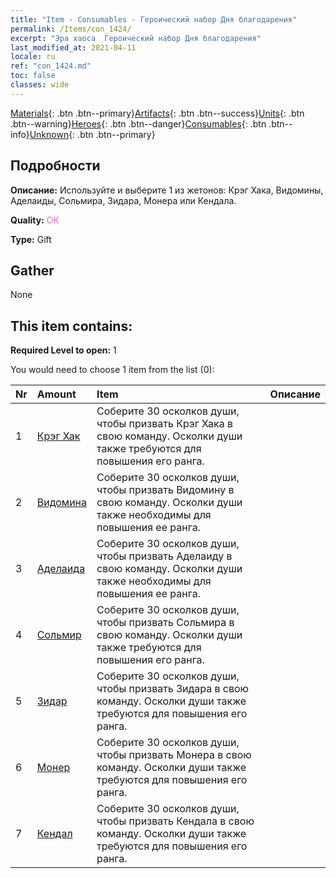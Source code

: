 ```yaml
---
title: "Item - Consumables - Героический набор Дня благодарения"
permalink: /Items/con_1424/
excerpt: "Эра хаоса  Героический набор Дня благодарения"
last_modified_at: 2021-04-11
locale: ru
ref: "con_1424.md"
toc: false
classes: wide
---
```

 [Materials](/ru/Items/){: .btn .btn--primary}[Artifacts](/ru/Items/Artifacts/){: .btn .btn--success}[Units](/ru/Items/Units/){: .btn .btn--warning}[Heroes](/ru/Items/Heroes/){: .btn .btn--danger}[Consumables](/ru/Items/Consumables/){: .btn .btn--info}[Unknown](/ru/Items/Unknown/){: .btn .btn--primary}

## Подробности
 **Описание:** Используйте и выберите 1 из жетонов: Крэг Хака, Видомины, Аделаиды, Сольмира, Зидара, Монера или Кендала.

 **Quality:** <span style="color: #DA70D6">OK</span>

 **Type:** Gift

## Gather

  None

## This item contains:

 **Required Level to open:** 1

 You would need to choose 1 item from the list (0):

  | Nr | Amount |     Item    | Описание |
  |:---|:-------|:------------|:-----------:|
  | 1 | [Крэг Хак](/ru/Items/her_375/) | Соберите 30 осколков души, чтобы призвать Крэг Хака в свою команду. Осколки души также требуются для повышения его ранга. | 
  | 2 | [Видомина](/ru/Items/her_372/) | Соберите 30 осколков души, чтобы призвать Видомину в свою команду. Осколки души также необходимы для повышения ее ранга. | 
  | 3 | [Аделаида](/ru/Items/her_359/) | Соберите 30 осколков души, чтобы призвать Аделаиду в свою команду. Осколки души также необходимы для повышения ее ранга. | 
  | 4 | [Сольмир](/ru/Items/her_386/) | Соберите 30 осколков души, чтобы призвать Сольмира в свою команду. Осколки души также требуются для повышения его ранга. | 
  | 5 | [Зидар](/ru/Items/her_385/) | Соберите 30 осколков души, чтобы призвать Зидара в свою команду. Осколки души также требуются для повышения его ранга. | 
  | 6 | [Монер](/ru/Items/her_379/) | Соберите 30 осколков души, чтобы призвать Монера в свою команду. Осколки души также требуются для повышения его ранга. | 
  | 7 | [Кендал](/ru/Items/her_363/) | Соберите 30 осколков души, чтобы призвать Кендала в свою команду. Осколки души также требуются для повышения его ранга. | 
